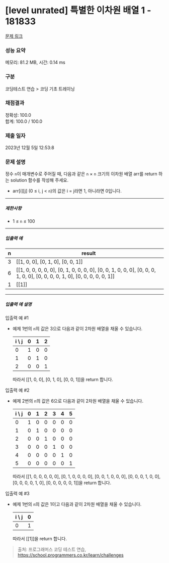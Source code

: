 # [level unrated] 특별한 이차원 배열 1 - 181833 

[문제 링크](https://school.programmers.co.kr/learn/courses/30/lessons/181833) 

### 성능 요약

메모리: 81.2 MB, 시간: 0.14 ms

### 구분

코딩테스트 연습 > 코딩 기초 트레이닝

### 채점결과

정확성: 100.0<br/>합계: 100.0 / 100.0

### 제출 일자

2023년 12월 5일 12:53:8

### 문제 설명

<p>정수 <code>n</code>이 매개변수로 주어질 때, 다음과 같은 <code>n</code> × <code>n</code> 크기의 이차원 배열 arr를 return 하는 solution 함수를 작성해 주세요.</p>

<ul>
<li>arr[i][j] (0 ≤ i, j &lt; <code>n</code>)의 값은 i = j라면 1, 아니라면 0입니다.</li>
</ul>

<hr>

<h5>제한사항</h5>

<ul>
<li>1 ≤ <code>n</code> ≤ 100</li>
</ul>

<hr>

<h5>입출력 예</h5>
<table class="table">
        <thead><tr>
<th>n</th>
<th>result</th>
</tr>
</thead>
        <tbody><tr>
<td>3</td>
<td>[[1, 0, 0], [0, 1, 0], [0, 0, 1]]</td>
</tr>
<tr>
<td>6</td>
<td>[[1, 0, 0, 0, 0, 0], [0, 1, 0, 0, 0, 0], [0, 0, 1, 0, 0, 0], [0, 0, 0, 1, 0, 0], [0, 0, 0, 0, 1, 0], [0, 0, 0, 0, 0, 1]]</td>
</tr>
<tr>
<td>1</td>
<td>[[1]]</td>
</tr>
</tbody>
      </table>
<hr>

<h5>입출력 예 설명</h5>

<p>입출력 예 #1</p>

<ul>
<li><p>예제 1번의 <code>n</code>의 값은 3으로 다음과 같이 2차원 배열을 채울 수 있습니다.</p>
<table class="table">
        <thead><tr>
<th>i \ j</th>
<th>0</th>
<th>1</th>
<th>2</th>
</tr>
</thead>
        <tbody><tr>
<td>0</td>
<td>1</td>
<td>0</td>
<td>0</td>
</tr>
<tr>
<td>1</td>
<td>0</td>
<td>1</td>
<td>0</td>
</tr>
<tr>
<td>2</td>
<td>0</td>
<td>0</td>
<td>1</td>
</tr>
</tbody>
      </table>
<p>따라서 [[1, 0, 0], [0, 1, 0], [0, 0, 1]]을 return 합니다.</p></li>
</ul>

<p>입출력 예 #2</p>

<ul>
<li><p>예제 2번의 <code>n</code>의 값은 6으로 다음과 같이 2차원 배열을 채울 수 있습니다.</p>
<table class="table">
        <thead><tr>
<th>i \ j</th>
<th>0</th>
<th>1</th>
<th>2</th>
<th>3</th>
<th>4</th>
<th>5</th>
</tr>
</thead>
        <tbody><tr>
<td>0</td>
<td>1</td>
<td>0</td>
<td>0</td>
<td>0</td>
<td>0</td>
<td>0</td>
</tr>
<tr>
<td>1</td>
<td>0</td>
<td>1</td>
<td>0</td>
<td>0</td>
<td>0</td>
<td>0</td>
</tr>
<tr>
<td>2</td>
<td>0</td>
<td>0</td>
<td>1</td>
<td>0</td>
<td>0</td>
<td>0</td>
</tr>
<tr>
<td>3</td>
<td>0</td>
<td>0</td>
<td>0</td>
<td>1</td>
<td>0</td>
<td>0</td>
</tr>
<tr>
<td>4</td>
<td>0</td>
<td>0</td>
<td>0</td>
<td>0</td>
<td>1</td>
<td>0</td>
</tr>
<tr>
<td>5</td>
<td>0</td>
<td>0</td>
<td>0</td>
<td>0</td>
<td>0</td>
<td>1</td>
</tr>
</tbody>
      </table>
<p>따라서 [[1, 0, 0, 0, 0, 0], [0, 1, 0, 0, 0, 0], [0, 0, 1, 0, 0, 0], [0, 0, 0, 1, 0, 0], [0, 0, 0, 0, 1, 0], [0, 0, 0, 0, 0, 1]]을 return 합니다.</p></li>
</ul>

<p>입출력 예 #3</p>

<ul>
<li><p>예제 1번의 <code>n</code>의 값은 1이고 다음과 같이 2차원 배열을 채울 수 있습니다.</p>
<table class="table">
        <thead><tr>
<th>i \ j</th>
<th>0</th>
</tr>
</thead>
        <tbody><tr>
<td>0</td>
<td>1</td>
</tr>
</tbody>
      </table>
<p>따라서 [[1]]을 return 합니다.</p></li>
</ul>


> 출처: 프로그래머스 코딩 테스트 연습, https://school.programmers.co.kr/learn/challenges